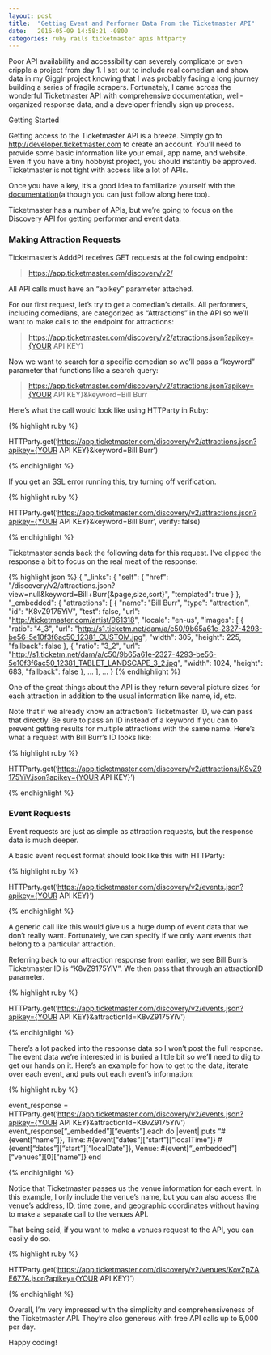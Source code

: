 ```yaml
---
layout: post
title:  "Getting Event and Performer Data From the Ticketmaster API"
date:   2016-05-09 14:58:21 -0800
categories: ruby rails ticketmaster apis httparty
---
```


Poor API availability and accessibility can severely complicate or even cripple a project from day 1. I set out to include real comedian and show data in my Gigglr project knowing that I was probably facing a long journey building a series of fragile scrapers. Fortunately, I came across the wonderful Ticketmaster API with comprehensive documentation, well-organized response data, and a developer friendly sign up process.

Getting Started

Getting access to the Ticketmaster API is a breeze. Simply go to <a href="http://developer.ticketmaster.com">http://developer.ticketmaster.com</a> to create an account. You’ll need to provide some basic information like your email, app name, and website. Even if you have a tiny hobbyist project, you should instantly be approved. Ticketmaster is not tight with access like a lot of APIs.

Once you have a key, it’s a good idea to familiarize yourself with the <a href="http://developer.ticketmaster.com/products-and-docs/apis">documentation</a>(although you can just follow along here too). 

Ticketmaster has a number of APIs, but we’re going to focus on the Discovery API for getting performer and event data.

<h3>Making Attraction Requests</h3>

Ticketmaster’s AdddPI receives GET requests at the following endpoint: 

> https://app.ticketmaster.com/discovery/v2/

All API calls must have an “apikey” parameter attached.

For our first request, let’s try to get a comedian’s details. All performers, including comedians, are categorized as “Attractions” in the API so we’ll want to make calls to the endpoint for attractions: 

> https://app.ticketmaster.com/discovery/v2/attractions.json?apikey={YOUR API KEY}

Now we want to search for a specific comedian so we’ll pass a “keyword” parameter that functions like a search query: 

> https://app.ticketmaster.com/discovery/v2/attractions.json?apikey={YOUR API KEY}&keyword=Bill Burr

Here’s what the call would look like using HTTParty in Ruby:

{% highlight ruby %}

HTTParty.get(‘https://app.ticketmaster.com/discovery/v2/attractions.json?apikey={YOUR API KEY}&keyword=Bill Burr’)

{% endhighlight %}

If you get an SSL error running this, try turning off verification.

{% highlight ruby %}

HTTParty.get(‘https://app.ticketmaster.com/discovery/v2/attractions.json?apikey={YOUR API KEY}&keyword=Bill Burr’, verify: false)

{% endhighlight %}

Ticketmaster sends back the following data for this request. I’ve clipped the response a bit to focus on the real meat of the response:

{% highlight json %}
{
  "_links": {
    "self": {
      "href": "/discovery/v2/attractions.json?view=null&keyword=Bill+Burr{&page,size,sort}",
      "templated": true
    }
  },
  "_embedded": {
    "attractions": [
      {
        "name": "Bill Burr",
        "type": "attraction",
        "id": "K8vZ9175YiV",
        "test": false,
        "url": "http://ticketmaster.com/artist/961318",
        "locale": "en-us",
        "images": [
          {
            "ratio": "4_3",
            "url": "http://s1.ticketm.net/dam/a/c50/9b65a61e-2327-4293-be56-5e10f3f6ac50_12381_CUSTOM.jpg",
            "width": 305,
            "height": 225,
            "fallback": false
          },
          {
            "ratio": "3_2",
            "url": "http://s1.ticketm.net/dam/a/c50/9b65a61e-2327-4293-be56-5e10f3f6ac50_12381_TABLET_LANDSCAPE_3_2.jpg",
            "width": 1024,
            "height": 683,
            "fallback": false
          },
          ...
        ],
  ...
}
{% endhighlight %}

One of the great things about the API is they return several picture sizes for each attraction in addition to the usual information like name, id, etc.

Note that if we already know an attraction’s Ticketmaster ID, we can pass that directly. Be sure to pass an ID instead of a keyword if you can to prevent getting results for multiple attractions with the same name. Here’s what a request with Bill Burr’s ID looks like:

{% highlight ruby %}

HTTParty.get(‘https://app.ticketmaster.com/discovery/v2/attractions/K8vZ9175YiV.json?apikey={YOUR API KEY}’)

{% endhighlight %}

<h3>Event Requests</h3>

Event requests are just as simple as attraction requests, but the response data is much deeper.

A basic event request format should look like this with HTTParty:

{% highlight ruby %}

HTTParty.get(‘https://app.ticketmaster.com/discovery/v2/events.json?apikey={YOUR API KEY}’)

{% endhighlight %}

A generic call like this would give us a huge dump of event data that we don’t really want. Fortunately, we can specify if we only want events that belong to a particular attraction.

Referring back to our attraction response from earlier, we see Bill Burr’s Ticketmaster ID is “K8vZ9175YiV”. We then pass that through an attractionID parameter.

{% highlight ruby %}

HTTParty.get(‘https://app.ticketmaster.com/discovery/v2/events.json?apikey={YOUR API KEY}&attractionId=K8vZ9175YiV’)

{% endhighlight %}

There’s a lot packed into the response data so I won’t post the full response. The event data we’re interested in is buried a little bit so we’ll need to dig to get our hands on it. Here’s an example for how to get to the data, iterate over each event, and puts out each event’s information:

{% highlight ruby %}

event_response = HTTParty.get(‘https://app.ticketmaster.com/discovery/v2/events.json?apikey={YOUR API KEY}&attractionId=K8vZ9175YiV’)
event_response[“_embedded”][“events”].each do |event|
  puts “#{event[“name”]}, Time: #{event[“dates”][“start”][“localTime”]} #{event[“dates”][“start”][“localDate”]}, Venue: #{event[“_embedded”][“venues”][0][“name”]}
end

{% endhighlight %}

Notice that Ticketmaster passes us the venue information for each event. In this example, I only include the venue’s name, but you can also access the venue’s address, ID, time zone, and geographic coordinates without having to make a separate call to the venues API.

That being said, if you want to make a venues request to the API, you can easily do so.

{% highlight ruby %}

HTTParty.get(‘https://app.ticketmaster.com/discovery/v2/venues/KovZpZAE677A.json?apikey={YOUR API KEY}’)

{% endhighlight %}

Overall, I’m very impressed with the simplicity and comprehensiveness of the Ticketmaster API. They’re also generous with free API calls up to 5,000 per day.

Happy coding!
